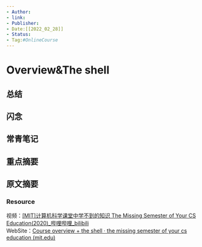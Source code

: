 ```yaml
---
- Author:
- link:
- Publisher:
- Date:[[2022_02_28]]
- Status:
- Tag:#OnlineCourse
---
```


# Overview&The shell


## 总结

## 闪念

## 常青笔记

## 重点摘要

## 原文摘要
### Resource
视频：[[MIT]计算机科学课堂中学不到的知识 The Missing Semester of Your CS Education(2020)_哔哩哔哩_bilibili](https://www.bilibili.com/video/BV1x7411H7wa?p=1)  
WebSite：[Course overview + the shell · the missing semester of your cs education (mit.edu)](https://missing.csail.mit.edu/2020/course-shell/)  




